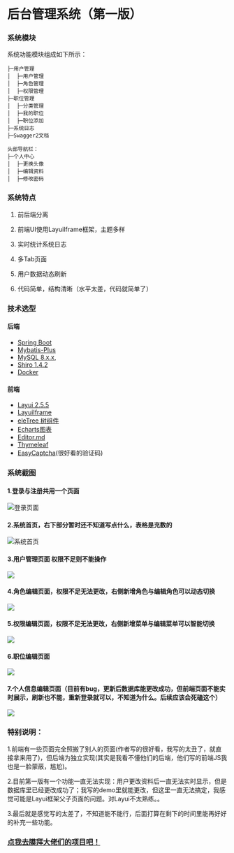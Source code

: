 # 后台管理系统（第一版）

### 系统模块
系统功能模块组成如下所示：
```
├─用户管理
│  ├─用户管理
│  ├─角色管理
│  ├─权限管理
├─职位管理
│  ├─分类管理
│  ├─我的职位
│  ├─职位添加
├─系统日志
├─Swagger2文档

头部导航栏：
├─个人中心
│  ├─更换头像
│  ├─编辑资料
│  ├─修改密码

```
### 系统特点

1. 前后端分离

2. 前端UI使用LayuiIframe框架，主题多样

3. 实时统计系统日志

4. 多Tab页面

5. 用户数据动态刷新

6. 代码简单，结构清晰（水平太差，代码就简单了）

### 技术选型

#### 后端
- [Spring Boot](http://spring.io/projects/spring-boot/)
- [Mybatis-Plus](https://mp.baomidou.com/guide/)
- [MySQL 8.x.x](https://dev.mysql.com/downloads/mysql/8.x.html#downloads),
- [Shiro 1.4.2](http://shiro.apache.org/)
- [Docker](https://www.docker.com/)

#### 前端
- [Layui 2.5.5](https://www.layui.com/)
- [LayuiIframe](https://www.layui.com/admin/)
- [eleTree 树组件](https://layuiextend.hsianglee.cn/eletree/)
- [Echarts图表](https://www.echartsjs.com/zh/index.html)
- [Editor.md](https://pandao.github.io/editor.md/)
- [Thymeleaf](https://www.thymeleaf.org/)
- [EasyCaptcha](https://gitee.com/whvse/EasyCaptcha)(很好看的验证码)

### 系统截图

   ####      1.登录与注册共用一个页面

![登录页面](https://s1.ax1x.com/2020/04/05/GrDq61.png)

   ####      2.系统首页，右下部分暂时还不知道写点什么，表格是充数的

![系统首页](https://s1.ax1x.com/2020/04/05/GrDXm6.png)

   ####      3.用户管理页面 权限不足则不能操作

![](https://s1.ax1x.com/2020/04/05/GrrpfH.png)

   ####      4.角色编辑页面，权限不足无法更改，右侧新增角色与编辑角色可以动态切换

![](https://s1.ax1x.com/2020/04/05/GrrSte.png)

   ####      5.权限编辑页面，权限不足无法更改，右侧新增菜单与编辑菜单可以智能切换

![](https://s1.ax1x.com/2020/04/05/GrDblR.png)

   ####      6.职位编辑页面

![](https://s1.ax1x.com/2020/04/05/GrrP1A.png)

   ####      7.个人信息编辑页面（目前有bug，更新后数据库能更改成功，但前端页面不能实时展示，刷新也不能，重新登录就可以，不知道为什么。后续应该会死磕这个）

![](https://s1.ax1x.com/2020/04/05/GrDLOx.png)


### 特别说明：

​	1.前端有一些页面完全照搬了别人的页面(作者写的很好看，我写的太丑了，就直接拿来用了)，但后端为独立实现(其实是我看不懂他们的后端，他们写的前端JS我也是一脸蒙蔽，尴尬)。

​	2.目前第一版有一个功能一直无法实现：用户更改资料后一直无法实时显示，但是数据库里已经更改成功了；我写的demo里就能更改，但这里一直无法搞定，我感觉可能是Layui框架父子页面的问题。对Layui不太熟练。。

​	3.最后就是感觉写的太差了，不知道能不能行，后面打算在剩下的时间里能再好好的补充一些功能。

### [点我去膜拜大佬们的项目吧！](https://shiro.mrbird.cn:8080/login)
